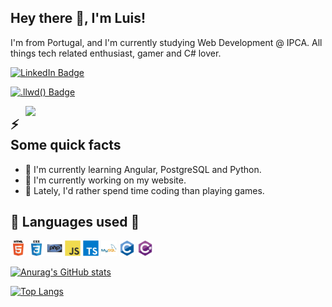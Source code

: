 <h2>Hey there 👋, I'm Luis!</h2>
<p>I'm from Portugal, and I'm currently studying Web Development @ IPCA.           
    All things tech related enthusiast, gamer and C# lover.
</p>
<p>
    <a href="https://www.linkedin.com/in/luisleandro94/" target="_blank" rel="noreferrer"><img src="https://img.shields.io/badge/LinkedIn-0077B5?style=for-the-badge&logo=linkedin&logoColor=white"alt="LinkedIn Badge"></a> 
</p>
<p>
    <a href="https://www.luisleandro.net" target="_blank" rel="noreferrer"><img src="https://img.shields.io/badge/.llwd()-blue.svg?logo=data%3Aimage%2Fpng%3Bbase64%2CiVBORw0KGgoAAAANSUhEUgAAAB4AAAAUCAMAAACtdX32AAAAeFBMVEUAAAAW370Q378Q374W4b0V4LwV37wV378V370U378V4LwU370W4b0U37oU3rsW4L0U37sV370V37wX4L0V370Q374V37wW4LwW37wX37wX370S37wU370V374V370Q378V3rwU370V3r8T37wV4L0Q3r8V37wV3r0ispB0AAAAKHRSTlMAgBAQf8%2FwMMAwv5D%2FQED%2FQJCQ%2F6AgoP%2BwsIBQcDBgIKDAMFDvENDQzNjJOgAAAK5JREFUeNp8kQV2w0AMRGVmz4YTM%2Fv%2BJyyZpG2bMf73tUxaDHP5Wjb9jum43vLnuY71S%2FtuQLT5ULdRnByQwpBW4cTxfPGEvsLkeMNd6MeTRF7glCKTOoNiZDyU1HlccA1NKxhvdfxeo%2BD0WIplvVduiKfUfkxkxKhWvKPmtr40RC3gr5xcxKae0BFVePR%2F7oNadqlmPfrDfqDB8CQ94zSsp1QO8%2BdAyQFnYoKEPwCXXwgsDGuMiAAAAABJRU5ErkJggg%3D%3D" alt=".llwd() Badge"></a>
    </p>

<img align="right" src="https://media.giphy.com/media/PiQejEf31116URju4V/giphy.gif" width="480" />
<h2>⚡️ Some quick facts</h2>
<ul>
    <li>🔭 I'm currently learning Angular, PostgreSQL and Python.</li>
    <li>💬 I'm currently working on my website.</li>
    <li>🔎 Lately, I'd rather spend time coding than playing games.</li>
</ul>
<h2>🚀 Languages used 🚀</h2>
<p align="left">
      <img src="https://raw.githubusercontent.com/devicons/devicon/master/icons/html5/html5-original-wordmark.svg" alt="html5" width="25" height="25" />
      <img src="https://raw.githubusercontent.com/devicons/devicon/master/icons/css3/css3-original-wordmark.svg" alt="css3" width="25" height="25" />
      <img src="https://raw.githubusercontent.com/devicons/devicon/master/icons/php/php-original.svg" alt="php" width="25" height="25" />
      <img src="https://raw.githubusercontent.com/devicons/devicon/master/icons/javascript/javascript-original.svg" alt="javascript" width="25" height="25" />
      <img src="https://raw.githubusercontent.com/devicons/devicon/master/icons/typescript/typescript-original.svg" alt="typescript" width="25" height="25" />
      <img src="https://raw.githubusercontent.com/devicons/devicon/master/icons/mysql/mysql-original-wordmark.svg" alt="mysql" width="25" height="25" />
      <img src="https://raw.githubusercontent.com/devicons/devicon/master/icons/c/c-original.svg" alt="c" width="25" height="25" />
      <img src="https://raw.githubusercontent.com/devicons/devicon/master/icons/csharp/csharp-original.svg" alt="csharp" width="25" height="25" />
</p>



[![Anurag's GitHub stats](https://github-readme-stats.vercel.app/api?line_height=20&title_color=7A7ADB&icon_color=2234AE&text_color=D3D3D3&bg_color=0,000000,130F40&username=LuisLeandro94)](https://github.com/anuraghazra/github-readme-stats)

[![Top Langs](https://github-readme-stats.vercel.app/api/top-langs/?line_height=20&title_color=7A7ADB&icon_color=2234AE&text_color=D3D3D3&bg_color=0,000000,130F40&username=LuisLeandro94&layout=compact)](https://github.com/anuraghazra/github-readme-stats)
